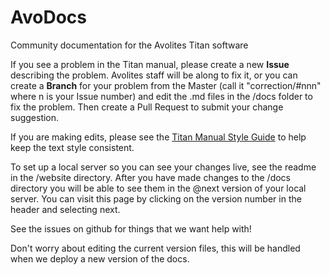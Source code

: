 # AvoDocs
Community documentation for the Avolites Titan software

If you see a problem in the Titan manual, please create
a new **Issue** describing the problem. Avolites staff
will be along to fix it, or you can create a **Branch** for
your problem from the Master (call it "correction/#nnn" where n is your
Issue number) and edit the .md files in the /docs folder to
fix the problem. Then create a Pull Request to submit
your change suggestion.

If you are making edits, please see the [Titan Manual Style Guide](contributing.md)
to help keep the text style consistent.

To set up a local server so you can see your changes live, 
see the readme in the /website directory.
After you have made changes to the /docs directory you 
will be able to see them in the @next version of your local server.
You can visit this page by clicking on the version number 
in the header and selecting next.

See the issues on github for things that we want help with!

Don't worry about editing the current version files, this will 
be handled when we deploy a new version of the docs.
